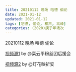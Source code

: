 ```yaml
---
title: 20210112 晚场 哈德 偷论 
date: 2021-01-12
updated: 2021-01-12
tags: [哈德, 偷论, 相声, 高峰] 
categories: (2020)庚子年场次
---
```

20210112 晚场 哈德 偷论 



[视频源1](https://weibo.com/6574451359/JCSnwff9g) by @栾云平粉丝团后援会

[视频源2](https://m.weibo.cn/status/4592658335139376?)  by @灯花映祈安